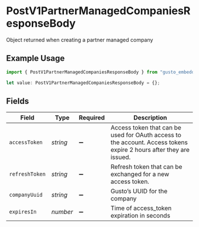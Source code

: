 # PostV1PartnerManagedCompaniesResponseBody

Object returned when creating a partner managed company

## Example Usage

```typescript
import { PostV1PartnerManagedCompaniesResponseBody } from "gusto_embedded/models/operations";

let value: PostV1PartnerManagedCompaniesResponseBody = {};
```

## Fields

| Field                                                                                                              | Type                                                                                                               | Required                                                                                                           | Description                                                                                                        |
| ------------------------------------------------------------------------------------------------------------------ | ------------------------------------------------------------------------------------------------------------------ | ------------------------------------------------------------------------------------------------------------------ | ------------------------------------------------------------------------------------------------------------------ |
| `accessToken`                                                                                                      | *string*                                                                                                           | :heavy_minus_sign:                                                                                                 | Access token that can be used for OAuth access to the account. Access tokens expire 2 hours after they are issued. |
| `refreshToken`                                                                                                     | *string*                                                                                                           | :heavy_minus_sign:                                                                                                 | Refresh token that can be exchanged for a new access token.                                                        |
| `companyUuid`                                                                                                      | *string*                                                                                                           | :heavy_minus_sign:                                                                                                 | Gusto’s UUID for the company                                                                                       |
| `expiresIn`                                                                                                        | *number*                                                                                                           | :heavy_minus_sign:                                                                                                 | Time of access_token expiration in seconds                                                                         |